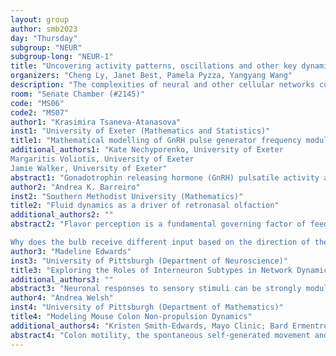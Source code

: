 ```yaml
---
layout: group
author: smb2023
day: "Thursday"
subgroup: "NEUR"
subgroup-long: "NEUR-1"
title: "Uncovering activity patterns, oscillations and other key dynamics of neuronal (and other) networks"
organizers: "Cheng Ly, Janet Best, Pamela Pyzza, Yangyang Wang"
description: "The complexities of neural and other cellular networks currently cannot be elucidated by experiments alone. The detailed circuit electrophysiology at the cellular level, and at large-scale networks require contemporary mathematics and computation to uncover deep insights for how they function. This two-part mini-symposium brings together a broad group of researchers who will discuss their modeling approaches to understand neuro-based phenomena both theoretically and applied to various systems (sleep, sensory, reproductive, gut microbiome, etc.) driven by experimental data in healthy and/or pathological conditions. The researchers will focus on topics that range from analyzing circuit mechanisms of neuron spike dynamics and variability, network connectivity, neural oscillations and other spatiotemporal patterns of activity."
room: "Senate Chamber (#2145)"
code: "MS06"
code2: "MS07"
author1: "Krasimira Tsaneva-Atanasova"
inst1: "University of Exeter (Mathematics and Statistics)"
title1: "Mathematical modelling of GnRH pulse generator frequency modulation through the interaction between kisspeptin and GABA-glutamate in the posterodorsal medial amygdala"
additional_authors1: "Kate Nechyporenko, University of Exeter
Margaritis Voliotis, University of Exeter
Jamie Walker, University of Exeter"
abstract1: "Gonadotrophin releasing hormone (GnRH) pulsatile activity and the initiation of functional gonadotrophin secretion controlling reproductive competence are primarily driven by kisspeptin neurons located in the arcuate nucleus of the hypothalamus. Nevertheless, kisspeptin present in other brain regions, exerts a significant modulating effect on the hypothalamic kisspeptin population. In particular, a population of kisspeptin and its receptors has been found in the posterodorsal medial amygdala (MePD), where it acts as an upstream regulator of γ-aminobutyric acid (GABA) and glutamate sub-populations of neurons. We propose a coarse-grained network model that captures the cooperative and competitive dynamics between these sub-populations. We employ bifurcation analysis to study the effect of network connectivity strengths and the role of the afferent input from kisspeptin. This allows us to characterise the dynamical changes in the MePD output for different levels of kisspeptin. Our mathematical model, supported by experimental findings demonstrate that the effective modulation of the GnRH pulse generator by amygdala kisspeptin neurons is dependent on the functional neurotransmission of both GABA and glutamate."
author2: "Andrea K. Barreiro"
inst2: "Southern Methodist University (Mathematics)"
title2: "Fluid dynamics as a driver of retronasal olfaction"
additional_authors2: ""
abstract2: "Flavor perception is a fundamental governing factor of feeding behaviors and associated diseases such as obesity. Smells that enter the nose retronasally, i.e. from the back of the nasal cavity, play an essential role in flavor perception. Previous studies have demonstrated that orthonasal olfaction (nasally inhaled smells) and retronasal olfaction involve distinctly different brain activation, even for identical odors. Differences are evident at the glomerular layer in the olfactory bulb (Gautam et al. 2012, Sanganahalli et al. 2020) and can even be identified in the synaptic inputs to the bulb (Furudono et al. 2013).

Why does the bulb receive different input based on the direction of the air flow? We hypothesize that this difference originates from fluid mechanical forces at the periphery: olfactory receptor neurons respond to mechanical, as well as chemical stimuli (Grosmaitre et al, 2007, Iwata et al, 2017). To investigate this, we use computational fluid dynamics to simulate and analyze shear stress patterns during natural inhalation and sniffing. We will show preliminary results demonstrating that shear stress forces differ for orthonasal vs. retronasal air flow; i.e. inspiration vs. exhalation, in a model of the nasal cavity, and connect these findings to our earlier work on directional selectivity in neural network models of the olfactory bulb (Craft et al. 2021)."
author3: "Madeline Edwards"
inst3: "University of Pittsburgh (Department of Neuroscience)"
title3: "Exploring the Roles of Interneuron Subtypes in Network Dynamics"
additional_authors3: ""
abstract3: "Neuronal responses to sensory stimuli can be strongly modulated by animal's brain state. Three distinct subtypes of inhibitory interneurons, parvalbumin (PV), somatostatin (SOM), and vasoactive intestinal peptide (VIP) expressing cells, have been identified as key players of flexibly modulating network activity. The three interneuron populations have specialized local microcircuit motifs and are targeted differentially by top-down inputs from higher-order cortical areas and neuromodulators. Optogenetic stimulation of different interneuron cell types demonstrates different impacts on neuronal population responses, such as firing rate and network synchrony. In this work, we systematically study the function of each interneuron cell type at controlling network dynamics in a spatially ordered spiking neuron network. We model top down and neuromodulatory inputs as static current applied to each neuron population. We find that the network transitions through three distinct network states, from subcircuit to weak synchrony to strong synchrony state, as we activate the excitatory or SOM population or inactivate the PV or VIP population. Further, we investigate how network responses to modulatory inputs depend on the connectivity of the SOM cells. This work provides a foundational understanding for the modulation of network activity with respect to four unique populations and testable predictions for future experiments."
author4: "Andrea Welsh"
inst4: "University of Pittsburgh (Department of Mathematics)"
title4: "Modeling Mouse Colon Non-propulsion Dynamics"
additional_authors4: "Kristen Smith-Edwards, Mayo Clinic; Bard Ermentrout, University of Pittsburgh"
abstract4: "Colon motility, the spontaneous self-generated movement and motion of the colon muscle and its cells, is produced by activity in different types of cells such as myenteric neurons of the enteric nervous system (ENS), neurons of the autonomic nervous system (ANS) and interstitial cells of Cajal (ICC). Two colon motor patterns measured experimentally are motor complexes (MC) often associated with the propulsion of fecal contents, and ripple contractions which are involved in mixing and absorption. It has been observed that the MCs can occur without fecal matter present, but it is poorly understood how these spontaneous CMs occur. How ICC and neurons of the ENS and ANS interact to initiate and influence colon motility is still not completely understood. This makes it difficult to develop new therapies to restore function in pathological conditions. This talk will discuss the data-driven modeling of the ICCs and neurons that also capture the spontaneous global dynamics that are observed in the colon and give insight into how these dynamical features may occur."
---
```

